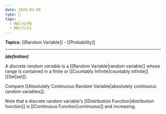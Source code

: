 ```yaml
---
date: 2023-03-08
type: 🧠
tags:
  - MAC/4/PB
  - MAC/5/E1
---
```


**Topics:** [[Random Variable]] - [[Probability]]

---

_**(definition)**_

A _discrete random variable_ is a [[Random Variable|random variable]] whose range is contained in a finite or [[Countably Infinite|countably infinite]] [[Set|set]].

Compare [[Absolutely Continuous Random Variable|absolutely continuous random variables]].

Note that a discrete random variable's [[Distribution Function|distribution function]] is [[Continuous Function|continuous]] and increasing.

